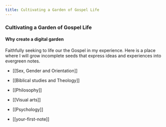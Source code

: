 ```yaml
---
title: Cultivating a Garden of Gospel Life
---
```


### Cultivating a Garden of Gospel Life

#### Why create a digital garden

Faithfully seeking to life our the Gospel in my experience. Here is a place where I will grow incomplete seeds that express ideas and experiences into evergreen notes.

- [[Sex, Gender and Orientation]]
- [[Biblical studies and Theology]]
- [[Philosophy]]
- [[Visual arts]]
- [[Psychology]]

- [[your-first-note]]

